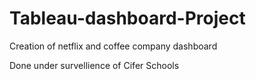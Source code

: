 # Tableau-dashboard-Project
 Creation of netflix and coffee company dashboard 

 
 Done under survellience of Cifer Schools
